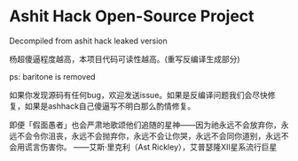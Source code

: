 # Ashit Hack Open-Source Project
Decompiled from ashit hack leaked version 

杨超傻逼程度越高，本项目代码可读性越高。(重写反编译生成部分)

ps: baritone is removed

如果你发现源码有任何bug，欢迎发送issue。如果是反编译问题我们会尽快修复，如果是ashhack自己傻逼写不明白那么酌情修复。

即便「假面愚者」也会严肃地歌颂他们追随的星神——因为祂永远不会放弃你，永远不会令你沮丧，永远不会抛弃你，永远不会让你哭，永远不会同你道别，永远不会用谎言伤害你。
——艾斯·里克利（Ast Rickley），艾普瑟隆Ⅻ星系流行巨星